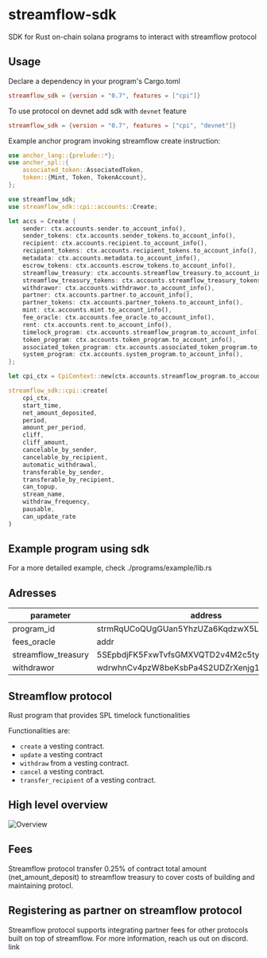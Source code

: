 # streamflow-sdk
SDK for Rust on-chain solana programs to interact with streamflow protocol

## Usage

Declare a dependency in your program's Cargo.toml

```toml
streamflow_sdk = {version = "0.7", features = ["cpi"]}
```

To use protocol on devnet add sdk with `devnet` feature

```toml
streamflow_sdk = {version = "0.7", features = ["cpi", "devnet"]}
```

Example anchor program invoking streamflow create instruction:

```rust
use anchor_lang::{prelude::*};
use anchor_spl::{
    associated_token::AssociatedToken,
    token::{Mint, Token, TokenAccount},
};

use streamflow_sdk;
use streamflow_sdk::cpi::accounts::Create;

let accs = Create {
    sender: ctx.accounts.sender.to_account_info(),
    sender_tokens: ctx.accounts.sender_tokens.to_account_info(),
    recipient: ctx.accounts.recipient.to_account_info(),
    recipient_tokens: ctx.accounts.recipient_tokens.to_account_info(),
    metadata: ctx.accounts.metadata.to_account_info(),
    escrow_tokens: ctx.accounts.escrow_tokens.to_account_info(),
    streamflow_treasury: ctx.accounts.streamflow_treasury.to_account_info(),
    streamflow_treasury_tokens: ctx.accounts.streamflow_treasury_tokens.to_account_info(),
    withdrawor: ctx.accounts.withdrawor.to_account_info(),
    partner: ctx.accounts.partner.to_account_info(),
    partner_tokens: ctx.accounts.partner_tokens.to_account_info(),
    mint: ctx.accounts.mint.to_account_info(),
    fee_oracle: ctx.accounts.fee_oracle.to_account_info(),
    rent: ctx.accounts.rent.to_account_info(),
    timelock_program: ctx.accounts.streamflow_program.to_account_info(),
    token_program: ctx.accounts.token_program.to_account_info(),
    associated_token_program: ctx.accounts.associated_token_program.to_account_info(),
    system_program: ctx.accounts.system_program.to_account_info(),
};

let cpi_ctx = CpiContext::new(ctx.accounts.streamflow_program.to_account_info(), accs);

streamflow_sdk::cpi::create(
    cpi_ctx,
    start_time,
    net_amount_deposited,
    period,
    amount_per_period,
    cliff,
    cliff_amount,
    cancelable_by_sender,
    cancelable_by_recipient,
    automatic_withdrawal,
    transferable_by_sender,
    transferable_by_recipient,
    can_topup,
    stream_name,
    withdraw_frequency,
    pausable,
    can_update_rate
)
```

## Example program using sdk

For a more detailed example, check ./programs/example/lib.rs 

Adresses
---

| parameter           |address|
|---------------------|----|
| program_id          |strmRqUCoQUgGUan5YhzUZa6KqdzwX5L6FpUxfmKg5m|
| fees_oracle         |addr|
| streamflow_treasury |5SEpbdjFK5FxwTvfsGMXVQTD2v4M2c5tyRTxhdsPkgDw|
| withdrawor          |wdrwhnCv4pzW8beKsbPa4S2UDZrXenjg16KJdKSpb5u|



## Streamflow protocol


Rust program that provides SPL timelock functionalities

Functionalities are:
- `create` a vesting contract.
- `update` a vesting contract
- `withdraw` from a vesting contract.
- `cancel` a vesting contract.
- `transfer_recipient` of a vesting contract.

High level overview
--
![Overview](../../misc/overview.jpeg)

## Fees

Streamflow protocol transfer 0.25% of contract total amount (net_amount_deposit) to streamflow treasury to cover costs of building and maintaining protocl. 

## Registering as partner on streamflow protocol

Streamflow protocol supports integrating partner fees for other protocols built on top of streamflow. For more information, reach us out on discord. <link>link</link>